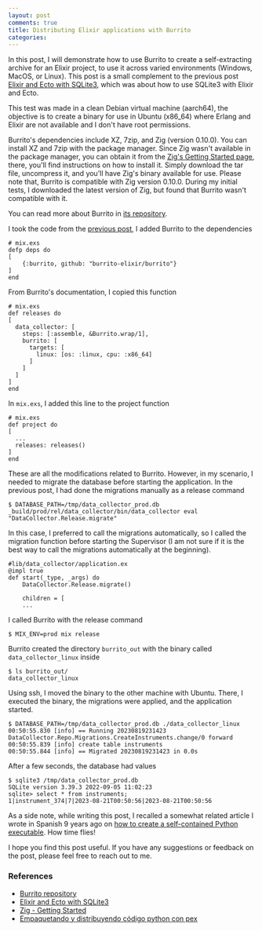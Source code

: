 ```yaml
---
layout: post
comments: true
title: Distributing Elixir applications with Burrito
categories:
---
```


In this post, I will demonstrate how to use Burrito to create a self-extracting archive for an Elixir project, to use it across varied environments (Windows, MacOS, or Linux). This post is a small complement to the previous post [Elixir and Ecto with SQLite3][elixir_sqlite], which was about how to use SQLite3 with Elixir and Ecto.

This test was made in a clean Debian virtual machine (aarch64), the objective is to create a binary for use in Ubuntu (x86_64) where Erlang and Elixir are not available and I don't have root permissions.

Burrito's dependencies include XZ, 7zip, and Zig (version 0.10.0). You can install XZ and 7zip with the package manager. Since Zig wasn't available in the package manager, you can obtain it from the [Zig's Getting Started page][zig_started], there, you'll find instructions on how to install it. Simply download the tar file, uncompress it, and you'll have Zig's binary available for use. Please note that, Burrito is compatible with Zig version 0.10.0. During my initial tests, I downloaded the latest version of Zig, but found that Burrito wasn't compatible with it.

You can read more about Burrito in [its repository][burrito].

I took the code from the [previous post][elixir_sqlite], I added Burrito to the dependencies

    # mix.exs
    defp deps do
    [
        {:burrito, github: "burrito-elixir/burrito"}
    ]
    end

From Burrito's documentation, I copied this function

    # mix.exs
    def releases do
    [
      data_collector: [
        steps: [:assemble, &Burrito.wrap/1],
        burrito: [
          targets: [
            linux: [os: :linux, cpu: :x86_64]
          ]
        ]
      ]
    ]
    end

In `mix.exs`, I added this line to the project function

    # mix.exs
    def project do
    [
      ...
      releases: releases()
    ]
    end

These are all the modifications related to Burrito. However, in my scenario, I needed to migrate the database before starting the application. In the previous post, I had done the migrations manually as a release command

    $ DATABASE_PATH=/tmp/data_collector_prod.db _build/prod/rel/data_collector/bin/data_collector eval "DataCollector.Release.migrate"

In this case, I preferred to call the migrations automatically, so I called the migration function before starting the Supervisor (I am not sure if it is the best way to call the migrations automatically at the beginning).

    #lib/data_collector/application.ex
    @impl true
    def start(_type, _args) do
        DataCollector.Release.migrate()

        children = [
        ...

I called Burrito with the release command

    $ MIX_ENV=prod mix release

Burrito created the directory `burrito_out` with the binary called `data_collector_linux` inside

    $ ls burrito_out/
    data_collector_linux

Using ssh, I moved the binary to the other machine with Ubuntu. There, I executed the binary, the migrations were applied, and the application started.

    $ DATABASE_PATH=/tmp/data_collector_prod.db ./data_collector_linux
    00:50:55.830 [info] == Running 20230819231423 DataCollector.Repo.Migrations.CreateInstruments.change/0 forward
    00:50:55.839 [info] create table instruments
    00:50:55.844 [info] == Migrated 20230819231423 in 0.0s

After a few seconds, the database had values

    $ sqlite3 /tmp/data_collector_prod.db
    SQLite version 3.39.3 2022-09-05 11:02:23
    sqlite> select * from instruments;
    1|instrument_374|7|2023-08-21T00:50:56|2023-08-21T00:50:56

As a side note, while writing this post, I recalled a somewhat related article I wrote in Spanish 9 years ago on [how to create a self-contained Python executable][python_pex]. How time flies!

I hope you find this post useful. If you have any suggestions or feedback on the post, please feel free to reach out to me.

### References

-   [Burrito repository][burrito]
-   [Elixir and Ecto with SQLite3][elixir_sqlite]
-   [Zig - Getting Started][zig_started]
-   [Empaquetando y distribuyendo código python con pex][python_pex]

[burrito]: https://github.com/burrito-elixir/burrito
[elixir_sqlite]: https://juanpabloaj.com/2023/08/19/elixir-and-sqlite3/
[python_pex]: https://juanpabloaj.com/2014/09/19/empaquetando-y-distribuyendo-con-pex/
[zig_started]: https://ziglang.org/learn/getting-started/
